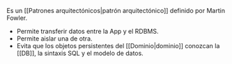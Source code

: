 Es un [[Patrones arquitectónicos|patrón arquitectónico]] definido por Martin Fowler.
- Permite transferir datos entre la App y el RDBMS.
- Permite aislar una de otra.
- Evita que los objetos persistentes del [[Dominio|dominio]] conozcan la [[DB]], la sintaxis SQL y el modelo de datos.